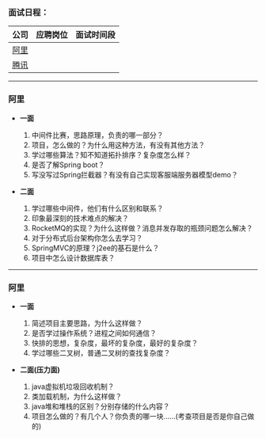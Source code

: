 ### **面试日程：** 

| 公司 | 应聘岗位 |面试时间段 |
| :------------- |:-------------|:-------------|
|[阿里](#ali) | |   |
|[腾讯](#tenxun) | | |

----
### <a id="ali"> 阿里 </a>

- **一面**
    1. 中间件比赛，思路原理，负责的哪一部分？
    2. 项目，怎么做的？为什么用这种方法，有没有其他方法？
    3. 学过哪些算法？知不知道拓扑排序？复杂度怎么样？
    4. 是否了解Spring boot？
    5. 写没写过Spring拦截器？有没有自己实现客服端服务器模型demo？

- **二面**
    1. 学过哪些中间件，他们有什么区别和联系？
    3. 印象最深刻的技术难点的解决？
    2. RocketMQ的实现？为什么这样做？消息并发存取的瓶颈问题怎么解决？
    3. 对于分布式后台架构你怎么去学习？
    4. SpringMVC的原理？j2ee的基石是什么？
    5. 项目中怎么设计数据库表？


----
### <a id="tenxun"> 阿里 </a>
- **一面**
    1. 简述项目主要思路，为什么这样做？
    2. 是否学过操作系统？进程之间如何通信？
    3. 快排的思想，复杂度，最坏的复杂度，最好的复杂度？
    4. 学过哪些二叉树，普通二叉树的查找复杂度？

- **二面(压力面)**
    1. java虚拟机垃圾回收机制？
    2. 类加载机制，为什么这样做？
    3. java堆和堆栈的区别？分别存储的什么内容？
    4. 项目怎么做的？有几个人？你负责的哪一块......(考查项目是否是你自己做的)



